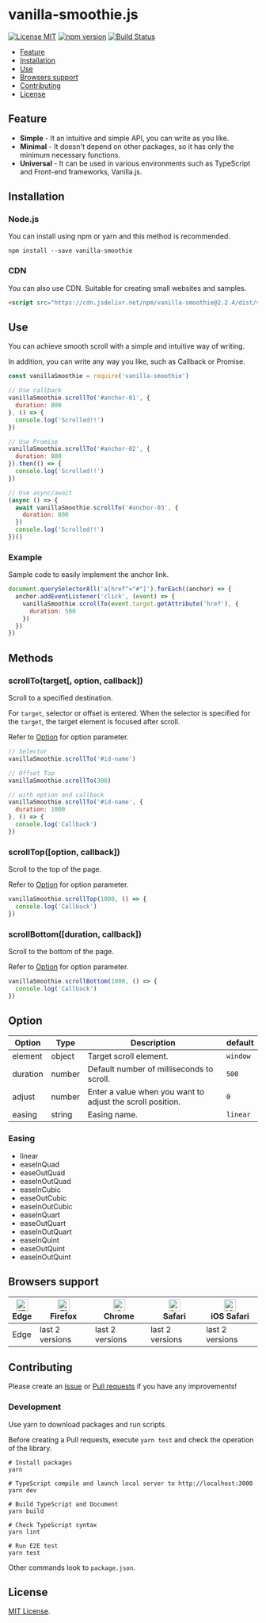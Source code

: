 # vanilla-smoothie.js

[![License MIT](https://img.shields.io/badge/License-MIT-green.svg)](https://opensource.org/licenses/MIT)
[![npm version](https://badge.fury.io/js/vanilla-smoothie.svg)](https://badge.fury.io/js/vanilla-smoothie)
[![Build Status](https://travis-ci.org/kimulaco/vanilla-smoothie.svg?branch=master)](https://travis-ci.org/kimulaco/vanilla-smoothie)

<!-- [GH_PAGES]
[GitHub](https://github.com/kimulaco/vanilla-smoothie)
[GH_PAGES] -->

- [Feature](#feature)
- [Installation](#installation)
- [Use](#use)
- [Browsers support](#browsers-support)
- [Contributing](#contributing)
- [License](#license)

## Feature

- **Simple** - It an intuitive and simple API, you can write as you like.
- **Minimal** - It doesn't depend on other packages, so it has only the minimum necessary functions.
- **Universal** - It can be used in various environments such as TypeScript and Front-end frameworks, Vanilla.js.

## Installation

### Node.js

You can install using npm or yarn and this method is recommended.

```shell
npm install --save vanilla-smoothie
```

### CDN

You can also use CDN. Suitable for creating small websites and samples.

```html
<script src="https://cdn.jsdelivr.net/npm/vanilla-smoothie@2.2.4/dist/vanilla-smoothie.min.js"></script>
```

## Use

You can achieve smooth scroll with a simple and intuitive way of writing.

In addition, you can write any way you like, such as Callback or Promise.

```js
const vanillaSmoothie = require('vanilla-smoothie')

// Use callback
vanillaSmoothie.scrollTo('#anchor-01', {
  duration: 800
}, () => {
  console.log('Scrolled!!')
})

// Use Promise
vanillaSmoothie.scrollTo('#anchor-02', {
  duration: 800
}).then(() => {
  console.log('Scrolled!!')
})

// Use async/await
(async () => {
  await vanillaSmoothie.scrollTo('#anchor-03', {
    duration: 800
  })
  console.log('Scrolled!!')
})()
```

### Example

Sample code to easily implement the anchor link.

```js
document.querySelectorAll('a[href^="#"]').forEach((anchor) => {
  anchor.addEventListener('click', (event) => {
    vanillaSmoothie.scrollTo(event.target.getAttribute('href'), {
      duration: 500
    })
  })
})
```

## Methods

### scrollTo(target[, option, callback])

Scroll to a specified destination.

For `target`, selector or offset is entered. When the selector is specified for the `target`, the target element is focused after scroll.

Refer to [Option](#option) for option parameter.

```js
// Selector
vanillaSmoothie.scrollTo('#id-name')

// Offset Top
vanillaSmoothie.scrollTo(300)

// with option and callback
vanillaSmoothie.scrollTo('#id-name', {
  duration: 1000
}, () => {
  console.log('Callback')
})
```

### scrollTop([option, callback])

Scroll to the top of the page.

Refer to [Option](#option) for option parameter.

```js
vanillaSmoothie.scrollTop(1000, () => {
  console.log('Callback')
})
```

<!-- [GH_PAGES]
<button type="button" class="js-button-top">Scroll to top</button>
[GH_PAGES] -->

### scrollBottom([duration, callback])

Scroll to the bottom of the page.

Refer to [Option](#option) for option parameter.

```js
vanillaSmoothie.scrollBottom(1000, () => {
  console.log('Callback')
})
```

<!-- [GH_PAGES]
<button type="button" class="js-button-bottom">Scroll to bottom</button>
[GH_PAGES] -->

## Option

|  Option  |  Type  |                        Description                         | default  |
| -------- | ------ | ---------------------------------------------------------- | -------- |
| element  | object | Target scroll element.                                     | `window` |
| duration | number | Default number of milliseconds to scroll.                  | `500`    |
| adjust   | number | Enter a value when you want to adjust the scroll position. | `0`      |
| easing   | string | Easing name.                                               | `linear` |

### Easing

- linear
- easeInQuad
- easeOutQuad
- easeInOutQuad
- easeInCubic
- easeOutCubic
- easeInOutCubic
- easeInQuart
- easeOutQuart
- easeInOutQuart
- easeInQuint
- easeOutQuint
- easeInOutQuint

## Browsers support

| [<img src="https://raw.githubusercontent.com/alrra/browser-logos/master/src/edge/edge_48x48.png" alt="IE / Edge" width="24px" height="24px" />](http://godban.github.io/browsers-support-badges/)</br>Edge | [<img src="https://raw.githubusercontent.com/alrra/browser-logos/master/src/firefox/firefox_48x48.png" alt="Firefox" width="24px" height="24px" />](http://godban.github.io/browsers-support-badges/)</br>Firefox | [<img src="https://raw.githubusercontent.com/alrra/browser-logos/master/src/chrome/chrome_48x48.png" alt="Chrome" width="24px" height="24px" />](http://godban.github.io/browsers-support-badges/)</br>Chrome | [<img src="https://raw.githubusercontent.com/alrra/browser-logos/master/src/safari/safari_48x48.png" alt="Safari" width="24px" height="24px" />](http://godban.github.io/browsers-support-badges/)</br>Safari | [<img src="https://raw.githubusercontent.com/alrra/browser-logos/master/src/safari-ios/safari-ios_48x48.png" alt="iOS Safari" width="24px" height="24px" />](http://godban.github.io/browsers-support-badges/)</br>iOS Safari |
| --------- | --------- | --------- | --------- | --------- |
| Edge| last 2 versions| last 2 versions| last 2 versions| last 2 versions|

## Contributing

Please create an [Issue](https://github.com/kimulaco/vanilla-smoothie/issues) or [Pull requests](https://github.com/kimulaco/vanilla-smoothie/pulls) if you have any improvements!

### Development

Use yarn to download packages and run scripts.

Before creating a Pull requests, execute `yarn test` and check the operation of the library.

```shell
# Install packages
yarn

# TypeScript compile and launch local server to http://localhost:3000
yarn dev

# Build TypeScript and Document
yarn build

# Check TypeScript syntax
yarn lint

# Run E2E test
yarn test
```

Other commands look to `package.json`.

## License

[MIT License](LICENSE).
